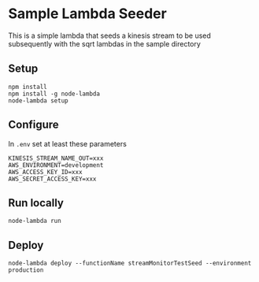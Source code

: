 # Sample Lambda Seeder

This is a simple lambda that seeds a kinesis stream to be used subsequently with the sqrt lambdas in the sample directory

## Setup

```
npm install
npm install -g node-lambda
node-lambda setup
```

## Configure

In `.env` set at least these parameters

```
KINESIS_STREAM_NAME_OUT=xxx
AWS_ENVIRONMENT=development
AWS_ACCESS_KEY_ID=xxx
AWS_SECRET_ACCESS_KEY=xxx
```

## Run locally

```
node-lambda run
```

## Deploy

```
node-lambda deploy --functionName streamMonitorTestSeed --environment production
```
